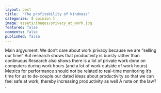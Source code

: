 ```yaml
---
layout: post
title:  "The profitability of kindness"
categories: [ opinion ]
image: assets/images/privacy_at_work.jpg
featured: false
comments: false
published: false
---
```



Main argyument:
We don’t care about work privacy because we are “selling our time”
But research shows that productivity is bursty rather than continuous
Research also shows there is a lot of private work done on computers during work hours (and a lot of work outside of work hours)
Metrics for performance should not be related to real-time monitoring
It’s time for us to de-couple our dated ideas about productivity so that we can feel safe at work, thereby increasing productivity as well
A note on the law?
. 

